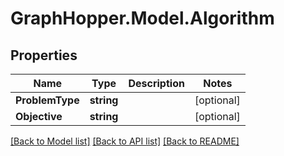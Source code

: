 # GraphHopper.Model.Algorithm
## Properties

Name | Type | Description | Notes
------------ | ------------- | ------------- | -------------
**ProblemType** | **string** |  | [optional] 
**Objective** | **string** |  | [optional] 

[[Back to Model list]](../README.md#documentation-for-models) [[Back to API list]](../README.md#documentation-for-api-endpoints) [[Back to README]](../README.md)

